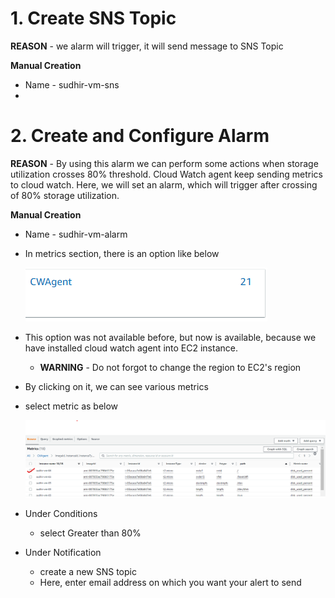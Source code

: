 # 1. Create SNS Topic

**REASON** - we alarm will trigger, it will send message to SNS Topic

**Manual Creation**

* Name - sudhir-vm-sns
* 

# 2. Create and Configure Alarm

**REASON** - By using this alarm we can perform some actions when storage utilization crosses 80% threshold. Cloud Watch agent keep sending metrics to cloud watch. Here, we will set an alarm, which will trigger after crossing of 80% storage utilization.

**Manual Creation**

* Name - sudhir-vm-alarm

* In metrics section, there is an option like below

  ![image-20230329150813313](Screenshots/image-20230329150813313.png)

* This option was not available before, but now is available, because we have installed cloud watch agent into EC2 instance.

  * **WARNING** - Do not forgot to change the region to EC2's region 

* By clicking on it, we can see various metrics

* select metric as below

  ![image-20230329151656550](Screenshots/2.png)

* Under Conditions
  * select Greater than 80%
* Under Notification
  * create a new SNS topic
  * Here, enter email address on which you want your alert to send
